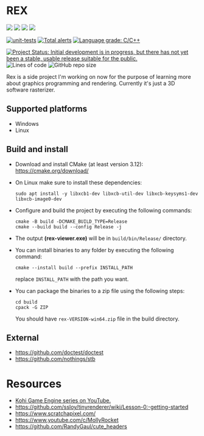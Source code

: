 # REX

[![](https://img.shields.io/badge/OS-windows--latest-blue)](https://github.com/WaleedYaser/rex)
[![](http://github-actions.40ants.com/WaleedYaser/rex/matrix.svg?only=unit-tests.build.windows-latest)](https://github.com/WaleedYaser/rex)
[![](https://img.shields.io/badge/OS-ubuntu--latest-blue)](https://github.com/WaleedYaser/rex)
[![](http://github-actions.40ants.com/WaleedYaser/rex/matrix.svg?only=unit-tests.build.ubuntu-latest)](https://github.com/WaleedYaser/rex)

[![unit-tests](https://github.com/WaleedYaser/rex/actions/workflows/utests.yml/badge.svg)](https://github.com/WaleedYaser/rex/actions/workflows/utests.yml)
[![Total alerts](https://img.shields.io/lgtm/alerts/g/WaleedYaser/rex.svg?logo=lgtm&logoWidth=18)](https://lgtm.com/projects/g/WaleedYaser/rex/alerts/)
[![Language grade: C/C++](https://img.shields.io/lgtm/grade/cpp/g/WaleedYaser/rex.svg?logo=lgtm&logoWidth=18)](https://lgtm.com/projects/g/WaleedYaser/rex/context:cpp)

[![Project Status: Initial development is in progress, but there has not yet been a stable, usable release suitable for the public.](https://www.repostatus.org/badges/latest/wip.svg)](https://www.repostatus.org/#wip)
![Lines of code](https://img.shields.io/tokei/lines/github/WaleedYaser/rex)
![GitHub repo size](https://img.shields.io/github/repo-size/WaleedYaser/rex)

Rex is a side project I'm working on now for the purpose of learning more about graphics programming and rendering. Currently it's just a 3D software rasterizer.

## Supported platforms
- Windows
- Linux

## Build and install
- Download and install CMake (at least version 3.12): https://cmake.org/download/
- On Linux make sure to install these dependencies:
	```
	sudo apt install -y libxcb1-dev libxcb-util-dev libxcb-keysyms1-dev libxcb-image0-dev
	```

- Configure and build the project by executing the following commands:
	```
	cmake -B build -DCMAKE_BUILD_TYPE=Release
	cmake --build build --config Release -j
	```
- The output **(rex-viewer.exe)** will be in `build/bin/Release/` directory.
- You can install binaries to any folder by executing the following command:
	```
	cmake --install build --prefix INSTALL_PATH
	```
	replace `INSTALL_PATH` with the path you want.
- You can package the binaries to a zip file using the following steps:
	```
	cd build
	cpack -G ZIP
	```
	You should have `rex-VERSION-win64.zip` file in the build directory.

## External
- https://github.com/doctest/doctest
- https://github.com/nothings/stb

# Resources
- [Kohi Game Engine series on YouTube.](https://www.youtube.com/playlist?list=PLv8Ddw9K0JPg1BEO-RS-0MYs423cvLVtj)
- https://github.com/ssloy/tinyrenderer/wiki/Lesson-0:-getting-started
- https://www.scratchapixel.com/
- https://www.youtube.com/c/MollyRocket
- https://github.com/RandyGaul/cute_headers
